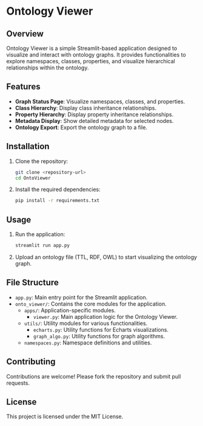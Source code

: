 # Ontology Viewer

## Overview
Ontology Viewer is a simple Streamlit-based application designed to visualize and interact with ontology graphs. It provides functionalities to explore namespaces, classes, properties, and visualize hierarchical relationships within the ontology.

## Features
- **Graph Status Page**: Visualize namespaces, classes, and properties.
- **Class Hierarchy**: Display class inheritance relationships.
- **Property Hierarchy**: Display property inheritance relationships.
- **Metadata Display**: Show detailed metadata for selected nodes.
- **Ontology Export**: Export the ontology graph to a file.

## Installation
1. Clone the repository:
    ```sh
    git clone <repository-url>
    cd OntoViewer
    ```

2. Install the required dependencies:
    ```sh
    pip install -r requirements.txt
    ```

## Usage
1. Run the application:
    ```sh
    streamlit run app.py
    ```

2. Upload an ontology file (TTL, RDF, OWL) to start visualizing the ontology graph.

## File Structure
- `app.py`: Main entry point for the Streamlit application.
- `onto_viewer/`: Contains the core modules for the application.
  - `apps/`: Application-specific modules.
    - `viewer.py`: Main application logic for the Ontology Viewer.
  - `utils/`: Utility modules for various functionalities.
    - `echarts.py`: Utility functions for Echarts visualizations.
    - `graph_algo.py`: Utility functions for graph algorithms.
  - `namespaces.py`: Namespace definitions and utilities.

## Contributing
Contributions are welcome! Please fork the repository and submit pull requests.

## License
This project is licensed under the MIT License.
